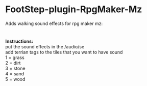 # FootStep-plugin-RpgMaker-Mz

Adds walking sound effects for rpg maker mz:
#

**Instructions:** <br> 
put the sound effects in the /audio/se <br> 
add terrian tags to the tiles that you want to have sound <br> 
1 = grass<br> 
2 = dirt<br> 
3 = stone<br> 
4 = sand<br> 
5 = wood<br> 

 
